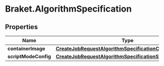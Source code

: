 # Braket.AlgorithmSpecification

## Properties

Name | Type | Description | Notes
------------ | ------------- | ------------- | -------------
**containerImage** | [**CreateJobRequestAlgorithmSpecificationContainerImage**](CreateJobRequestAlgorithmSpecificationContainerImage.md) |  | [optional] 
**scriptModeConfig** | [**CreateJobRequestAlgorithmSpecificationScriptModeConfig**](CreateJobRequestAlgorithmSpecificationScriptModeConfig.md) |  | [optional] 


